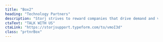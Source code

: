 ```yaml
---
title: "Box2"
heading: "Technology Partners"
description: "Storj strives to reward companies that drive demand and value on our network and is a great fit as a storage-layer integrated into your product, or a white-labelled product built on-top of our storage network. Additionally is perfect for any companies interested in a Value Added Reseller or Systems Integrator relationship.  Storj offers wholesale pricing with tiered discounts based on total storage and bandwidth use."
ctaText: "TALK WITH US"
ctaLink: "https://storjsupport.typeform.com/to/vmoI3d"
class: "prtnrBox"
---
```


<script> (function() { var qs,js,q,s,d=document, gi=d.getElementById, ce=d.createElement, gt=d.getElementsByTagName, id="typef_orm_share", b="https://embed.typeform.com/"; if(!gi.call(d,id)){ js=ce.call(d,"script"); js.id=id; js.src=b+"embed.js"; q=gt.call(d,"script")[0]; q.parentNode.insertBefore(js,q) } })() </script>

